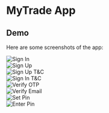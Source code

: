 # MyTrade App

## Demo

Here are some screenshots of the app:


![Sign In](assets/Screenshot%20(135).png)  
![Sign Up](src/assets/Screenshot%20(136).png)  
![Sign Up T&C](src/assets/Screenshot%20(137).png)  
![Sign In T&C](src/assets/Screenshot%20(138).png)  
![Verify OTP](src/assets/Screenshot%20(139).png)  
![Verify Email](src/assets/Screenshot%20(140).png)  
![Set Pin](src/assets/Screenshot%20(141).png)  
![Enter Pin](src/assets/Screenshot%20(142).png) 
